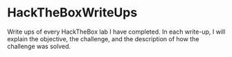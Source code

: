 # HackTheBoxWriteUps
Write ups of every HackTheBox lab I have completed. In each write-up, I will explain the objective, the challenge, and the description of how the challenge was solved.
